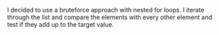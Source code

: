 I decided to use a bruteforce approach with nested for loops. I iterate through the list and compare the elements with every other element and test if they add up to the target value. 
